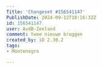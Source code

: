 ```yaml
---
Title: 'Changeset #156541147'
PublishDate: 2024-09-12T18:16:32Z
id: 156541147
user: AvdB-Zeeland
comment: twee nieuwe bruggen
created_by: iD 2.30.2
tags:
- Montenegro

---
```

